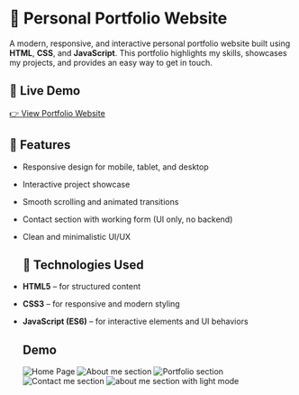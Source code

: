 # 💼 Personal Portfolio Website

A modern, responsive, and interactive personal portfolio website built using **HTML**, **CSS**, and **JavaScript**. This portfolio highlights my skills, showcases my projects, and provides an easy way to get in touch.

## 🔗 Live Demo
[👉 View Portfolio Website](https://your-portfolio-link.com) 

## 📌 Features

- Responsive design for mobile, tablet, and desktop
- Interactive project showcase
- Smooth scrolling and animated transitions
- Contact section with working form (UI only, no backend)
- Clean and minimalistic UI/UX

  ## 🚀 Technologies Used

- **HTML5** – for structured content
- **CSS3** – for responsive and modern styling
- **JavaScript (ES6)** – for interactive elements and UI behaviors

  ## Demo
  ![Home Page](https://github.com/user-attachments/assets/4d5b5a3e-463d-4bdf-b6e1-fede4b6af9ae)
![About me section](https://github.com/user-attachments/assets/5f8d4f4f-500c-444e-9ed6-db5efd4207a2)
![Portfolio section](https://github.com/user-attachments/assets/26852a1b-7762-48e6-98e3-c85bcd1280d2)
![Contact me section](https://github.com/user-attachments/assets/6f3bfe35-638e-4d10-8259-8bd4ff2cf1b3)
![about me section with light mode](https://github.com/user-attachments/assets/e5c74bf2-dde1-47e2-acf3-dfe6c6a50060)

